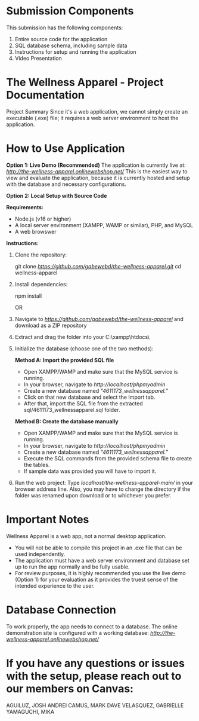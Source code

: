 # Submission Components

This submission has the following components:
1. Entire source code for the application
2. SQL database schema, including sample data
3. Instructions for setup and running the application
4. Video Presentation

# The Wellness Apparel - Project Documentation

Project Summary
Since it's a web application, we cannot simply create an executable (.exe) file; it requires a web server environment to host the application.

# How to Use Application

**Option 1: Live Demo (Recommended)**
The application is currently live at: *http://the-wellness-apparel.onlinewebshop.net/*
This is the easiest way to view and evaluate the application, because it is currently hosted and setup with the database and necessary configurations.

**Option 2: Local Setup with Source Code**

**Requirements:**
- Node.js (v16 or higher)
- A local server environment (XAMPP, WAMP or similar), PHP, and MySQL
- A web browswer

**Instructions:**

1. Clone the repository:

   git clone *https://github.com/gabewebd/the-wellness-apparel.git*
   cd wellness-apparel   

2. Install dependencies:

   npm install

   OR

1. Navigate to *https://github.com/gabewebd/the-wellness-apparel* and download as a ZIP repository

2. Extract and drag the folder into your C:\xampp\htdocs\



3. Initialize the database (choose one of the two methods):

	**Method A: Import the provided SQL file**
	- Open XAMPP/WAMP and make sure that the MySQL service is running.
	- In your browser, navigate to *http://localhost/phpmyadmin*
	- Create a new database named *"4611173_wellnessapparel.”*
	- Click on that new database and select the Import tab.
	- After that, import the SQL file from the extracted sql/4611173_wellnessapparel.sql folder.

	**Method B: Create the database manually**
	- Open XAMPP/WAMP and make sure that the MySQL service is running.
	- In your browser, navigate to *http://localhost/phpmyadmin*
	- Create a new database named *"4611173_wellnessapparel.”*
	- Execute the SQL commands from the provided schema file to create the tables.
	- If sample data was provided you will have to import it.

 4. Run the web project:
	Type *localhost/the-wellness-apparel-main/* in your browser address line. Also, you may have to change the directory if the folder was renamed upon download or to whichever you prefer.


# Important Notes
Wellness Apparel is a web app, not a normal desktop application.
- You will not be able to compile this project in an .exe file that can be used independently.
- The application must have a web server environment and database set up to run the app normally and be fully usable.
- For review purposes, it is highly recommended you use the live demo (Option 1) for your evaluation as it provides the truest sense of the intended experience to the user.

# Database Connection
To work properly, the app needs to connect to a database. The online demonstration site is configured with a working database: *http://the-wellness-apparel.onlinewebshop.net/*

# If you have any questions or issues with the setup, please reach out to our members on Canvas:

AGUILUZ, JOSH ANDREI
CAMUS, MARK DAVE
VELASQUEZ, GABRIELLE
YAMAGUCHI, MIKA
